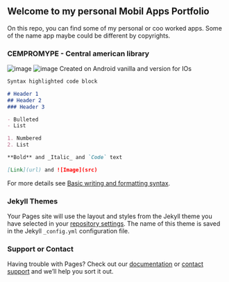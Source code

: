 ## Welcome to my personal Mobil Apps Portfolio

On this repo, you can find some of my personal or coo worked apps. Some of the name app maybe could be different by copyrights.

### CEMPROMYPE - Central american library

![image](https://user-images.githubusercontent.com/38499005/184024743-3fca3cb5-bf8e-41b2-8f6b-d01d3b007035.png)
![image](https://user-images.githubusercontent.com/38499005/184024824-174d8fe1-0400-42f6-92b7-6cdb7d757867.png)
Created on Android vanilla and version for IOs

```markdown
Syntax highlighted code block

# Header 1
## Header 2
### Header 3

- Bulleted
- List

1. Numbered
2. List

**Bold** and _Italic_ and `Code` text

[Link](url) and ![Image](src)
```

For more details see [Basic writing and formatting syntax](https://docs.github.com/en/github/writing-on-github/getting-started-with-writing-and-formatting-on-github/basic-writing-and-formatting-syntax).

### Jekyll Themes

Your Pages site will use the layout and styles from the Jekyll theme you have selected in your [repository settings](https://github.com/Seiksv/mobil-repository/settings/pages). The name of this theme is saved in the Jekyll `_config.yml` configuration file.

### Support or Contact

Having trouble with Pages? Check out our [documentation](https://docs.github.com/categories/github-pages-basics/) or [contact support](https://support.github.com/contact) and we’ll help you sort it out.
